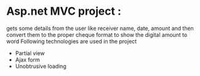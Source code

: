 # Asp.net MVC project :
gets some details from the user like receiver name, date, amount
and then convert them to the proper cheque format to show the digital amount to word
Following technologies are used in the project

- Partial view
- Ajax form
- Unobtrusive loading 
